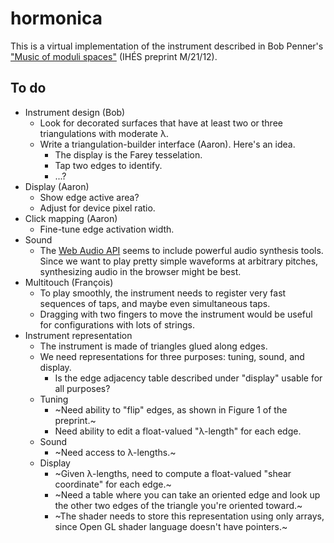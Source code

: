 # hormonica

This is a virtual implementation of the instrument described in Bob Penner's ["Music of moduli spaces"](https://www.ihes.fr/bibliotheque/#prepublications) (IHÉS preprint M/21/12).

## To do

* Instrument design (Bob)
  * Look for decorated surfaces that have at least two or three triangulations with moderate λ.
  * Write a triangulation-builder interface (Aaron). Here's an idea.
    * The display is the Farey tesselation.
    * Tap two edges to identify.
    * ...?
* Display (Aaron)
  * Show edge active area?
  * Adjust for device pixel ratio.
* Click mapping (Aaron)
  * Fine-tune edge activation width.
* Sound
  * The [Web Audio API](https://developer.mozilla.org/en-US/docs/Web/API/Web_Audio_API) seems to include powerful audio synthesis tools. Since we want to play pretty simple waveforms at arbitrary pitches, synthesizing audio in the browser might be best.
* Multitouch (François)
  * To play smoothly, the instrument needs to register very fast sequences of taps, and maybe even simultaneous taps.
  * Dragging with two fingers to move the instrument would be useful for configurations with lots of strings.
* Instrument representation
  * The instrument is made of triangles glued along edges.
  * We need representations for three purposes: tuning, sound, and display.
    * Is the edge adjacency table described under "display" usable for all purposes?
  * Tuning
    * ~Need ability to "flip" edges, as shown in Figure 1 of the preprint.~
    * Need ability to edit a float-valued "λ-length" for each edge.
  * Sound
    * ~Need access to λ-lengths.~
  * Display
    * ~Given λ-lengths, need to compute a float-valued "shear coordinate" for each edge.~
    * ~Need a table where you can take an oriented edge and look up the other two edges of the triangle you're oriented toward.~
    * ~The shader needs to store this representation using only arrays, since Open GL shader language doesn't have pointers.~
